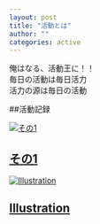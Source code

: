 ```yaml
---
layout: post
title: "活動とは"
author: ""
categories: active
---
```


俺はなる、活動王に！！  
毎日の活動は毎日活力  
活力の源は毎日の活動  

##活動記録

<div class="featured-post-container3">
  <!-- その1へのリンク -->
  <div class="custom-image-post">
    <a href="{{ site.baseurl }}/sono1">
      <img src="{{ site.baseurl }}/assets/img/arctic-1.jpg" alt="その1">
      <h2>その1</h2>
      </div>
    </a>
  </div>

  <!-- illustrationへのリンク -->
  <div class="featured-post-container3">
    <a href="{{ site.baseurl }}/illustration">
       <div class="custom-image-post">
      <img src="{{ site.baseurl }}/assets/img/yuri1.png" alt="Illustration">
      <h2>Illustration</h2>
      </div>
    </a>
  </div>
</div>
